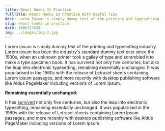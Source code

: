 ```yaml
---
title: React Hooks In Practice
fullTitle: React Hooks In Practice With Useful Tips
desc: Lorem Ipsum is simply dummy text of the printing and typesetting industry. Lorem Ipsum has been the industry's standard dummy text ever since the 1500s.
slug: react-hooks-in-practice
date: 1686723628
img: ../images/img-2.jpg
---
```


Lorem Ipsum is simply dummy text of the printing and typesetting industry. Lorem Ipsum has been the industry's standard dummy text ever since the 1500s, when an unknown printer took a galley of type and scrambled it to make a type specimen book. It has survived not only five centuries, but also the leap into electronic typesetting, remaining essentially unchanged. It was popularised in the 1960s with the release of Letraset sheets containing Lorem Ipsum passages, and more recently with desktop publishing software like Aldus PageMaker including versions of Lorem Ipsum.

**Remaining essentially unchanged:**

It has [survived](https://www.unixtimestamp.com/) not only five centuries, but also the leap into electronic typesetting, remaining essentially unchanged. It was popularised in the 1960s with the release of Letraset sheets containing Lorem Ipsum passages, and more recently with desktop publishing software like Aldus PageMaker including versions of Lorem Ipsum.

